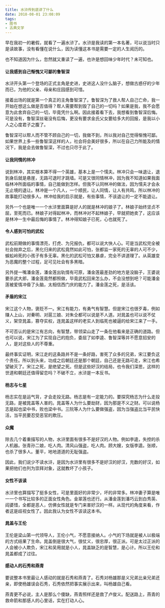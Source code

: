 ```yaml
---
title: 水浒传到底讲了什么
date: 2018-08-01 23:08:09
tags:
- 图书
- 古典文学
---
```


早在我初一的暑假，就看了一遍水浒了。水浒是我读的第一本名著，可以说当时只是读故事，没有看懂在说什么，因为读懂这本书是需要一定的人生阅历的。

也不知道因为什么，忽然就又重读了一遍，也许是想回味少年时代？未可知也。

#### 让我感到自己惭愧又可鄙的鲁智深

水浒开头第一个登场的正式主角是史进，史进这人没什么脑子，想做古惑仔的少年而已，为他的父亲、母亲和庄园感到可惜。

接着出场的就是第一个真正的主角鲁智深了。鲁智深为了救人帮人自己亡命，我一开始在想这么做是否值得？帮人需要帮到毁了自己的一切吗？如果是我，我不会愿意为此舍弃自己的一切，毕竟凭什么啊。因此接着看下去，我想看到鲁智深后悔。可是没有，鲁智深丝毫没有后悔，更没有要求金氏父女要给多大的回报，是我以小人之心度君子之腹了。

鲁智深可以帮人而不管不顾自己的一切，我做不到，所以我对自己觉得惭愧可鄙。如果世界上多一些鲁智深这样的人，社会将会美好很多，所以在自己力所能及的情况下，我是会去做鲁智深，不过也只尽于此了。

#### 让我同情的林冲

说到林冲，其实根本算不得一个英雄，基本上是一个懦夫。林冲只会一味退让，退到身后就是悬崖，无路可退时才跳墙。可是又很同情林冲，因为我不知道如果我面临林冲所面临的事情，自己能做到怎样。但我不认同林冲的做法，因为懦夫才会永无止境的退让。林冲是一个凡人，一个顺民，让人同情，让人有共鸣，所以林冲的故事能打动很多人。林冲给我的启示就是，有些事情，不该退让的一定不能退让。

另外一个也是唯一一个水浒里面算是好人的就是林冲的娘子了。林娘子始终坚贞不屈，至死而已。林娘子对得起林冲，而林冲对不起林娘子，早就把她卖了，这应该是林冲一生中最后悔的事情了。林冲得知娘子已死，心也就死了。

#### 令人感到可怕的武松

武松前期做的事情漂亮，打虎、为兄报仇，都可以说大快人心。可是当武松完全被社会抛弃之后，黑化归来的武松竟然如此可怕，张都监一家死的无辜的人可不少，蜈蚣岭死的小孩子有多无辜。黑化的武松可怕又暴虐，完全不讲道理了。从英雄变为恶魔的整个过程，足可见社会有多黑暗。

另外提一嘴潘金莲，潘金莲出轨情有可原，潘金莲最差劲的地方是没脑子，王婆说要杀武大郎，潘金莲竟然都照做，毕竟武松回来怎么办，不会没想到吧？可能潘金莲被爱情冲昏了头脑，太相信西门庆的能力了。潘金莲之死，是活该。

#### 矛盾的宋江

宋江这个人物，褒贬不一。宋江有能力，有勇气有智慧。但是宋江也很歹毒，例如赚人上山，对秦明、对扈三娘、对朱仝都可以说是不人道。对晁盖也可以说不仗义，架空晁盖，篡夺实权，连晁盖这样的老实人到临死也被逼的给宋江来了一手。

不可否认的是宋江有志向，有智慧，带领梁山走了一条在他看来是正确的道路。但也可以说，宋江为了实现自己的抱负，委屈了如李逵、鲁智深等并不愿意招安的人，是对这些人的不尊重。

最终事实证明，宋江走的这条路并不是一条好路，害死了众多的兄弟，宋江要负这个责任。所以到头来，功成之后朝廷还是那个朝廷，自己还是无路可走，宋江也希望破灭了。宋江之死，是绝望之死。但是这些好汉的结局，也令我们深思，这样的世道和朝廷还值得留恋吗？不破不立，水浒是一本反书。

#### 杨志与七星

杨志实在是运气背，才会走投无路。杨志是有一定能力的。要探究杨志为什么走投无路，是被晁盖等人害的。晁盖等人为什么要劫财，因为那是不义之财。可以说杨志是起也梁中书，败也梁中书。三阮等人为什么要做强盗，因为当强盗比当平民快活，当平民要忍受恶官的欺压。

#### 众魔

除去几个着重描写的人物，水浒里面有很多不是好汉的人物。例如李逵，失控的杀人机器。张青孙二娘，吃人肉。清风山强盗，吃人肉。顾大嫂，女版李逵。张顺，也杀了很多人。董平，地地道道的无耻强盗。

因此，我们说少不读水浒，是因为水浒里有很多不是好汉的好汉，充数的好汉，如果把他们也列为崇拜对象，这就教坏了小孩子。

#### 女性不该读

水浒里也算描写了挺多女性，可是里面好的非常少，坏的非常多。林冲妻子算是唯一一个书写比较多的正面女性角色。金翠莲也还行。从潘金莲到潘巧云到白秀英、阎婆惜，全都是恶人，仿佛女性就是专门来害好汉的一样。从现代的角度来看，作者这是歧视女性了。因此我认为女性不该读这本书。

#### 晁盖与王伦

王伦是梁山第一代领导人，王伦小气，不愿意接纳人。小气的下场就是被人以极端的方式结果了生命。晁盖倒是很大气，很仗义，很忠厚，很正派。可是太过正派的人会被小人欺负，宋江和吴用就是小人，晁盖缺乏的是智慧，是心计。所以王伦和晁盖都成了过往。

#### 感动人的石秀和燕青

要说整本书里最让人感动的就是石秀和燕青了。石秀对杨雄那是义兄弟比亲兄弟还亲，即使杨雄误会石秀，石秀依然把事实展示出来，叫杨雄自己看。

燕青更不必说，主人是那么个傻缺，燕青照样还是救了卢俊义。配送路上，燕青的救命箭和那感人的心里话，实在打动人心。
